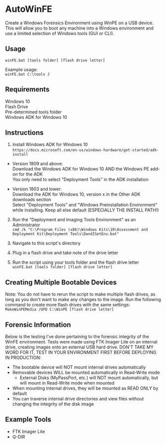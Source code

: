 # AutoWinFE
Create a Windows Forensics Environment using WinPE on a USB device. This will allow you to boot any machine into a Windows environment and use a limited selection of Windows tools (GUI or CLI).

## Usage  
`winFE.bat [tools folder] [flash drive letter]`  

Example usage:  
`winFE.bat C:\tools J`  

## Requirements
Windows 10  
Flash Drive  
Pre-determined tools folder  
Windows ADK for Windows 10  

## Instructions
1. Install Windows ADK for Windows 10  
`https://docs.microsoft.com/en-us/windows-hardware/get-started/adk-install`  
- Version 1809 and above:  
   Download the Windows ADK for Windows 10 AND the Windows PE add-on for the ADK  
   You only need to select "Deployment Tools" in the ADK installation  
   
- Version 1803 and lower:  
   Download the ADK for Windows 10, version x in the Other ADK downloads section  
   Select "Deployment Tools" and "Windows Preinstallation Environment" while installing. Keep all else default (ESPECIALLY THE INSTALL PATH!)  

2. Run the "Deployment and Imaging Tools Environment" as an Administrator  
`cmd /k "C:\Program Files (x86)\Windows Kits\10\Assessment and Deployment Kit\Deployment Tools\DandISetEnv.bat"`  

3. Navigate to this script's directory  
4. Plug in a flash drive and take note of the drive letter  
5. Run the script using your tools folder and the flash drive letter  
`winFE.bat [tools folder] [flash drive letter]`  

## Creating Multiple Bootable Devices  
Note: You do not have to rerun the script to make multiple flash drives, as long as you don't want to make any changes to the image. Run the following command to create more flash drives with the same settings:  
`MakeWinPEMedia /UFD C:\WinPE [flash drive letter]`  

## Forensic Information  
Below is the testing I've done pertaining to the forensic integrity of the WinFE environment. Tests were made using FTK Imager Lite on an internal drive, creating images onto an external USB hard drive. DON'T TAKE MY WORD FOR IT, TEST IN YOUR ENVIRONMENT FIRST BEFORE DEPLOYING IN PRODUCTION:  
- The bootable device will NOT mount internal drives automatically  
- Removable devices WILL be mounted automatically in Read-Write mode  
  - External Disks (MyPassPort, etc.) will NOT mount automatically, but will mount in Read-Write mode when mounted  
- When mounting Internal drives, they will be mounted as READ ONLY by default  
- You can traverse internal drive directories and view files without changing the integrity of the disk image  

## Example Tools  
- FTK Imager Lite
- Q-DIR
